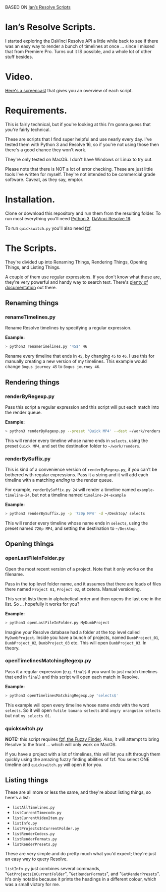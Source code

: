 BASED ON [Ian’s Resolve Scripts](https://bitbucket.org/haighy/ians-davinci-resolve-scripts/)

# Ian’s Resolve Scripts.

I started exploring the DaVinci Resolve API a little while back to see if there was an easy way to render a bunch of timelines at once … since I missed that from Premiere Pro. Turns out it IS possible, and a whole lot of other stuff besides.

# Video.

[Here's a screencast](https://www.youtube.com/watch?v=cEBuhfILPgQ) that gives you an overview of each script.

# Requirements. 

This is fairly technical, but if you're looking at this I'm gonna guess that *you're* fairly technical.

These are scripts that I find super helpful and use nearly every day. I've tested them with Python 3 and Resolve 16, so if you're not using those then there's a good chance they won't work.

They're only tested on MacOS. I don't have Windows or Linux to try out.

Please note that there is NOT a lot of error checking. These are just little tools I've written for myself. They're not intended to be commercial grade software. Caveat, as they say, emptor.

# Installation.

Clone or download this repository and run them from the resulting folder. To run most everything you'll need [Python 3](https://www.python.org), [DaVinci Resolve 16](https://www.blackmagicdesign.com/products/davinciresolve).

To run `quickswitch.py` you'll also need [fzf](https://github.com/junegunn/fzf).

# The Scripts.

They're divided up into Renaming Things, Rendering Things, Opening Things, and Listing Things.

A couple of them use regular expressions. If you don't know what these are, they're very powerful and handy way to search text. There's [plenty of documentation](https://ryanstutorials.net/regular-expressions-tutorial/) out there.

## Renaming things

### renameTimelines.py

Rename Resolve timelines by specifying a regular expression.

**Example:**

```bash
> python3 renameTimelines.py '45$' 46
```
Rename every timeline that ends in `45`, by changing `45` to `46`. I use this for manually creating a new version of my timelines. This example would change `Bogus journey 45` to `Bogus journey 46`.

## Rendering things

### renderByRegexp.py

Pass this script a regular expression and this script will put each match into the render queue.

**Example:**

```bash
> python3 renderByRegexp.py --preset 'Quick MP4' --dest ~/work/renders --keep 'selects$'
```

This will render every timeline whose name ends in `selects`, using the preset `Quick MP4`, and set the destination folder to `~/work/renders`.

### renderBySuffix.py

This is kind of a convenience version of `renderByRegexp.py`, if you can't be bothered with regular expressions. Pass it a string and it will add each timeline with a matching *ending* to the render queue. 

For example, `renderBySuffix.py 24` will render a timeline named `example-timeline-24`, but not a timeline named `timeline-24-example`

**Example:**

```bash
> python3 renderBySuffix.py -p '720p MP4' -d ~/Desktop/ selects
```

This will render every timeline whose name ends in `selects`, using the preset named `720p MP4`, and setting the destination to `~/Desktop`.

## Opening things

### openLastFileInFolder.py

Open the most recent version of a project. Note that it only works on the filename.

Pass in the top level folder name, and it assumes that there are loads of files there named `Project 01`, `Project 02`, et cetera. Manual versioning.

This script lists them in alphabetical order and then opens the last one in the list. So … hopefully it works for you? 

**Example:** 

```bash
> python3 openLastFileInFolder.py MyDumbProject
```

Imagine your Resolve database had a folder at the top level called `MyDumbProject`. Inside you have a bunch of projects, named `DumbProject_01`, `DumbProject_02`, `DumbProject_03` etc. This will open `DumbProject_03`. In theory.

### openTimelinesMatchingRegexp.py

Pass it a regular expression (e.g. `final$` if you want to just match timelines that end in `final`) and this script will open each match in Resolve.

**Example:**

```bash
> python3 openTimelinesMatchingRegexp.py 'selects$'
```

This example will open every timeline whose name *ends* with the word `selects`. So it will open `futile banana selects` and `angry orangutan selects` but not `my selects 01`. 

### quickswitch.py

**NOTE:** this script requires [fzf, the Fuzzy Finder](https://github.com/junegunn/fzf). Also, it will attempt to bring Resolve to the front … which will only work on MacOS. 

If you have a project with a lot of timelines, this will let you sift through them quickly using the amazing fuzzy finding abilities of fzf. You select ONE timeline and `quickswitch.py` will open it for you.

## Listing things

These are all more or less the same, and they're about listing things, so here's a list:

- `listAllTimelines.py`
- `listCurrentTimecode.py`
- `listCurrentVideoItem.py`
- `listInfo.py`
- `listProjectsInCurrentFolder.py`
- `listRenderCodecs.py`
- `listRenderFormats.py`
- `listRenderPresets.py`

These are very simple and do pretty much what you'd expect; they're just an easy way to query Resolve.

`listInfo.py` just combines several commands, "`GetProjectsInCurrentFolder`", "`GetRenderFormats`", and "`GetRenderPresets`". It's only notable because it prints the headings in a different colour, which was a small victory for me.
